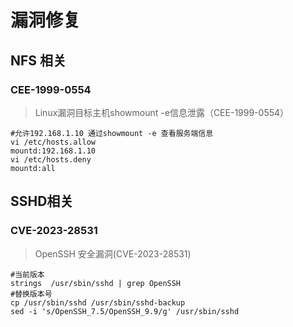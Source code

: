 # 漏洞修复

## NFS 相关

### CEE-1999-0554

> Linux漏洞目标主机showmount -e信息泄露（CEE-1999-0554）

```shell
#允许192.168.1.10 通过showmount -e 查看服务端信息
vi /etc/hosts.allow
mountd:192.168.1.10
vi /etc/hosts.deny
mountd:all   
```

## SSHD相关

### CVE-2023-28531

> OpenSSH 安全漏洞(CVE-2023-28531) 

```shell
#当前版本
strings  /usr/sbin/sshd | grep OpenSSH
#替换版本号
cp /usr/sbin/sshd /usr/sbin/sshd-backup
sed -i 's/OpenSSH_7.5/OpenSSH_9.9/g' /usr/sbin/sshd
```

